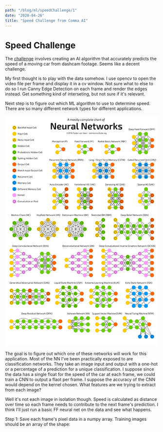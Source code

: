 ```yaml
---
path: "/blog/ml/speedChallenge/1"
date: "2020-04-26"
title: "Speed Challenge from Comma AI"
---
```


# Speed Challenge

The [challenge](https://github.com/commaai/speedchallenge) involves creating an AI algorithm that accurately predicts the speed of a moving car from dashcam footage. Seems like a decent challenge.

My first thought is to play with the data somehow. I use opencv to open the video file per frame and display it in a cv window. Not sure what to else to do so I run Canny Edge Detection on each frame and render the edges instead. Get something kind of interseting, but not sure if it's relevant.

Next step is to figure out which ML algorithm to use to determine speed. There are so many different network types for different applications.

![Most NN Types](../images/mostNNs.png)

The goal is to figure out which one of these networks will work for this application. Most of the NN I've been practically exposed to are classification networks. They take an image input and output with a one-hot or a percentage of a prediction for a unique classification. I suppose since the data has a single float for the speed of the car at each frame, we could train a CNN to output a flaot per frame. I suppose the accuracy of the CNN would depend on the kernel chosen. What features are we trying to extract from each image?

Well it's not each image in isolation though. Speed is calculated as distance over time so each frame needs to contribute to the next frame's prediction. I think I'll just run a basic FF neural net on the data and see what happens.

Step 1: Save each frame's pixel data in a numpy array. Training images should be an array of the shape: 